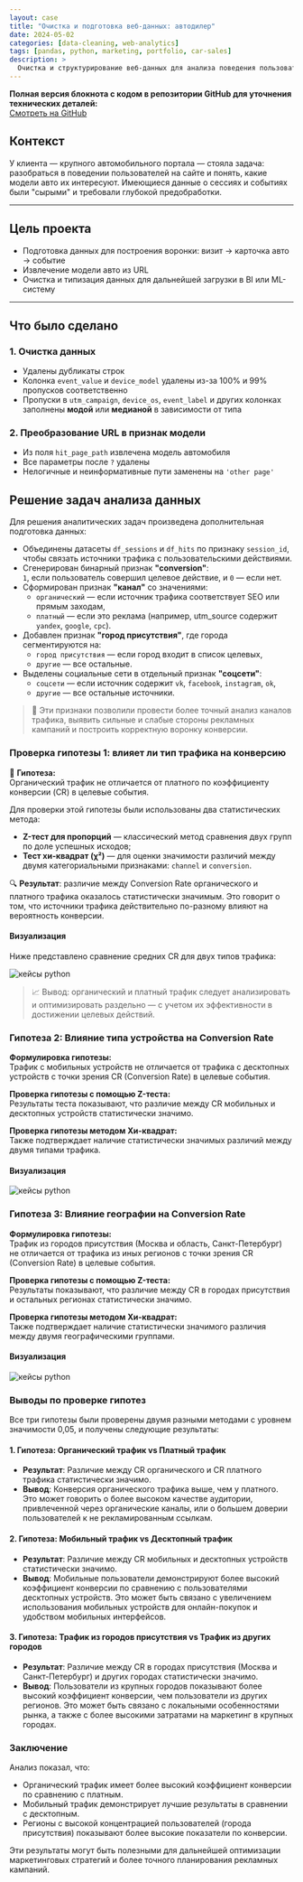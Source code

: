 ```yaml
---
layout: case
title: "Очистка и подготовка веб-данных: автодилер"
date: 2024-05-02
categories: [data-cleaning, web-analytics]
tags: [pandas, python, marketing, portfolio, car-sales]
description: >
  Очистка и структурирование веб-данных для анализа поведения пользователей на сайте автомобильного дилера. Подготовка признаков, извлечение модели авто, обработка пропусков и типизация.
---
```


<p>
  <strong> Полная версия блокнота с кодом в репозитории GitHub для уточнения технических деталей:</strong><br>  
  <a href="https://github.com/matejkoas/sberauto/blob/master/sberauto_work.ipynb" class="btn btn-primary" target="_blank">
    Смотреть на GitHub
  </a>
</p>

## Контекст

У клиента — крупного автомобильного портала — стояла задача: разобраться в поведении пользователей на сайте и понять, какие модели авто их интересуют. Имеющиеся данные о сессиях и событиях были "сырыми" и требовали глубокой предобработки.

---

## Цель проекта

- Подготовка данных для построения воронки: визит → карточка авто → событие
- Извлечение модели авто из URL
- Очистка и типизация данных для дальнейшей загрузки в BI или ML-систему

---

## Что было сделано

### 1. Очистка данных

- Удалены дубликаты строк
- Колонка `event_value` и `device_model` удалены из-за 100% и 99% пропусков соответственно
- Пропуски в `utm_campaign`, `device_os`, `event_label` и других колонках заполнены **модой** или **медианой** в зависимости от типа

### 2. Преобразование URL в признак модели

- Из поля `hit_page_path` извлечена модель автомобиля
- Все параметры после `?` удалены
- Нелогичные и неинформативные пути заменены на `'other page'`

## Решение задач анализа данных

Для решения аналитических задач произведена дополнительная подготовка данных:

- Объединены датасеты `df_sessions` и `df_hits` по признаку `session_id`, чтобы связать источники трафика с пользовательскими действиями.
- Сгенерирован бинарный признак **"conversion"**:  
  `1`, если пользователь совершил целевое действие, и `0` — если нет.
- Сформирован признак **"канал"** со значениями:
  - `органический` — если источник трафика соответствует SEO или прямым заходам,
  - `платный` — если это реклама (например, utm_source содержит `yandex`, `google`, `cpc`).
- Добавлен признак **"город присутствия"**, где города сегментируются на:
  - `город присутствия` — если город входит в список целевых,
  - `другие` — все остальные.
- Выделены социальные сети в отдельный признак **"соцсети"**:
  - `соцсети` — если источник содержит `vk`, `facebook`, `instagram`, `ok`,
  - `другие` — все остальные источники.

> 📌 Эти признаки позволили провести более точный анализ каналов трафика, выявить сильные и слабые стороны рекламных кампаний и построить корректную воронку конверсии.

### Проверка гипотезы 1: влияет ли тип трафика на конверсию

📌 **Гипотеза:**  
Органический трафик не отличается от платного по коэффициенту конверсии (CR) в целевые события.

Для проверки этой гипотезы были использованы два статистических метода:

- **Z-тест для пропорций** — классический метод сравнения двух групп по доле успешных исходов;
- **Тест хи-квадрат (χ²)** — для оценки значимости различий между двумя категориальными признаками: `channel` и `conversion`.

🔍 **Результат**: различие между Conversion Rate органического и платного трафика оказалось статистически значимым. Это говорит о том, что источники трафика действительно по-разному влияют на вероятность конверсии.

#### Визуализация

Ниже представлено сравнение средних CR для двух типов трафика:

   <div class="case-image">
      <img src="{{ site.baseurl }}/assets/images/sber_compartion.png" alt="кейсы python" class="img-fluid w-50">
    </div>

> 📈 Вывод: органический и платный трафик следует анализировать и оптимизировать раздельно — с учетом их эффективности в достижении целевых действий.

### Гипотеза 2: Влияние типа устройства на Conversion Rate

**Формулировка гипотезы:**  
Трафик с мобильных устройств не отличается от трафика с десктопных устройств с точки зрения CR (Conversion Rate) в целевые события.

**Проверка гипотезы с помощью Z-теста:**  
Результаты теста показывают, что различие между CR мобильных и десктопных устройств статистически значимо.

**Проверка гипотезы методом Хи-квадрат:**  
Также подтверждает наличие статистически значимых различий между двумя типами трафика.

#### Визуализация
   <div class="case-image">
        <img src="{{ site.baseurl }}/assets/images/sber_devices.png" alt="кейсы python" class="img-fluid w-50">
    </div>

### Гипотеза 3: Влияние географии на Conversion Rate

**Формулировка гипотезы:**  
Трафик из городов присутствия (Москва и область, Санкт-Петербург) не отличается от трафика из иных регионов с точки зрения CR (Conversion Rate) в целевые события.

**Проверка гипотезы с помощью Z-теста:**  
Результаты показывают, что различие между CR в городах присутствия и остальных регионах статистически значимо.

**Проверка гипотезы методом Хи-квадрат:**  
Также подтверждает наличие статистически значимого различия между двумя географическими группами.

#### Визуализация
   <div class="case-image">
        <img src="{{ site.baseurl }}/assets/images/sber_regions.png" alt="кейсы python" class="img-fluid w-50">
    </div>

### Выводы по проверке гипотез

Все три гипотезы были проверены двумя разными методами с уровнем значимости 0,05, и получены следующие результаты:

#### 1. **Гипотеза: Органический трафик vs Платный трафик**
   - **Результат**: Различие между CR органического и CR платного трафика статистически значимо.
   - **Вывод**: Конверсия органического трафика выше, чем у платного. Это может говорить о более высоком качестве аудитории, привлеченной через органические каналы, или о большем доверии пользователей к не рекламированным ссылкам.

#### 2. **Гипотеза: Мобильный трафик vs Десктопный трафик**
   - **Результат**: Различие между CR мобильных и десктопных устройств статистически значимо.
   - **Вывод**: Мобильные пользователи демонстрируют более высокий коэффициент конверсии по сравнению с пользователями десктопных устройств. Это может быть связано с увеличением использования мобильных устройств для онлайн-покупок и удобством мобильных интерфейсов.

#### 3. **Гипотеза: Трафик из городов присутствия vs Трафик из других городов**
   - **Результат**: Различие между CR в городах присутствия (Москва и Санкт-Петербург) и других городах статистически значимо.
   - **Вывод**: Пользователи из крупных городов показывают более высокий коэффициент конверсии, чем пользователи из других регионов. Это может быть связано с локальными особенностями рынка, а также с более высокими затратами на маркетинг в крупных городах.

### Заключение

Анализ показал, что:

- Органический трафик имеет более высокий коэффициент конверсии по сравнению с платным.
- Мобильный трафик демонстрирует лучшие результаты в сравнении с десктопным.
- Регионы с высокой концентрацией пользователей (города присутствия) показывают более высокие показатели по конверсии.

Эти результаты могут быть полезными для дальнейшей оптимизации маркетинговых стратегий и более точного планирования рекламных кампаний.



